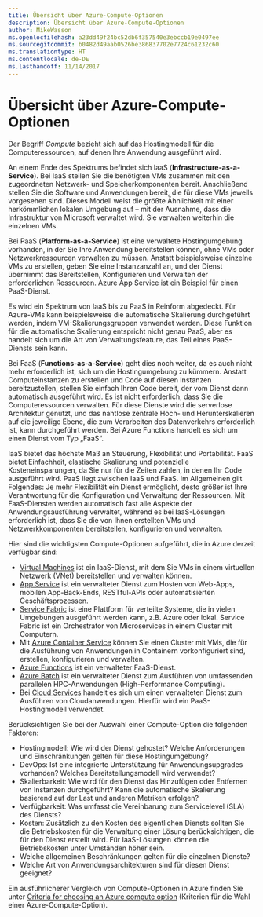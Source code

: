 ```yaml
---
title: Übersicht über Azure-Compute-Optionen
description: Übersicht über Azure-Compute-Optionen
author: MikeWasson
ms.openlocfilehash: a23dd49f24bc52db6f357540e3ebccb19e0497ee
ms.sourcegitcommit: b0482d49aab0526be386837702e7724c61232c60
ms.translationtype: HT
ms.contentlocale: de-DE
ms.lasthandoff: 11/14/2017
---
```

# <a name="overview-of-azure-compute-options"></a>Übersicht über Azure-Compute-Optionen

Der Begriff *Compute* bezieht sich auf das Hostingmodell für die Computeressourcen, auf denen Ihre Anwendung ausgeführt wird. 

An einem Ende des Spektrums befindet sich IaaS (**Infrastructure-as-a-Service**). Bei IaaS stellen Sie die benötigten VMs zusammen mit den zugeordneten Netzwerk- und Speicherkomponenten bereit. Anschließend stellen Sie die Software und Anwendungen bereit, die für diese VMs jeweils vorgesehen sind. Dieses Modell weist die größte Ähnlichkeit mit einer herkömmlichen lokalen Umgebung auf – mit der Ausnahme, dass die Infrastruktur von Microsoft verwaltet wird. Sie verwalten weiterhin die einzelnen VMs.  

Bei PaaS (**Platform-as-a-Service**) ist eine verwaltete Hostingumgebung vorhanden, in der Sie Ihre Anwendung bereitstellen können, ohne VMs oder Netzwerkressourcen verwalten zu müssen. Anstatt beispielsweise einzelne VMs zu erstellen, geben Sie eine Instanzanzahl an, und der Dienst übernimmt das Bereitstellen, Konfigurieren und Verwalten der erforderlichen Ressourcen. Azure App Service ist ein Beispiel für einen PaaS-Dienst.

Es wird ein Spektrum von IaaS bis zu PaaS in Reinform abgedeckt. Für Azure-VMs kann beispielsweise die automatische Skalierung durchgeführt werden, indem VM-Skalierungsgruppen verwendet werden. Diese Funktion für die automatische Skalierung entspricht nicht genau PaaS, aber es handelt sich um die Art von Verwaltungsfeature, das Teil eines PaaS-Diensts sein kann.

Bei FaaS (**Functions-as-a-Service**) geht dies noch weiter, da es auch nicht mehr erforderlich ist, sich um die Hostingumgebung zu kümmern. Anstatt Computeinstanzen zu erstellen und Code auf diesen Instanzen bereitzustellen, stellen Sie einfach Ihren Code bereit, der vom Dienst dann automatisch ausgeführt wird. Es ist nicht erforderlich, dass Sie die Computeressourcen verwalten. Für diese Dienste wird die serverlose Architektur genutzt, und das nahtlose zentrale Hoch- und Herunterskalieren auf die jeweilige Ebene, die zum Verarbeiten des Datenverkehrs erforderlich ist, kann durchgeführt werden. Bei Azure Functions handelt es sich um einen Dienst vom Typ „FaaS“.

IaaS bietet das höchste Maß an Steuerung, Flexibilität und Portabilität. FaaS bietet Einfachheit, elastische Skalierung und potenzielle Kosteneinsparungen, da Sie nur für die Zeiten zahlen, in denen Ihr Code ausgeführt wird. PaaS liegt zwischen IaaS und FaaS. Im Allgemeinen gilt Folgendes: Je mehr Flexibilität ein Dienst ermöglicht, desto größer ist Ihre Verantwortung für die Konfiguration und Verwaltung der Ressourcen. Mit FaaS-Diensten werden automatisch fast alle Aspekte der Anwendungsausführung verwaltet, während es bei IaaS-Lösungen erforderlich ist, dass Sie die von Ihnen erstellten VMs und Netzwerkkomponenten bereitstellen, konfigurieren und verwalten.

Hier sind die wichtigsten Compute-Optionen aufgeführt, die in Azure derzeit verfügbar sind:

- [Virtual Machines](/azure/virtual-machines/) ist ein IaaS-Dienst, mit dem Sie VMs in einem virtuellen Netzwerk (VNet) bereitstellen und verwalten können.
- [App Service](/azure/app-service/app-service-value-prop-what-is) ist ein verwalteter Dienst zum Hosten von Web-Apps, mobilen App-Back-Ends, RESTful-APIs oder automatisierten Geschäftsprozessen.
- [Service Fabric](/azure/service-fabric/service-fabric-overview) ist eine Plattform für verteilte Systeme, die in vielen Umgebungen ausgeführt werden kann, z.B. Azure oder lokal. Service Fabric ist ein Orchestrator von Microservices in einem Cluster mit Computern. 
- Mit [Azure Container Service](/azure/container-service/container-service-intro) können Sie einen Cluster mit VMs, die für die Ausführung von Anwendungen in Containern vorkonfiguriert sind, erstellen, konfigurieren und verwalten.
- [Azure Functions](/azure/azure-functions/functions-overview) ist ein verwalteter FaaS-Dienst.
- [Azure Batch](/azure/batch/batch-technical-overview) ist ein verwalteter Dienst zum Ausführen von umfassenden parallelen HPC-Anwendungen (High-Performance Computing).
- Bei [Cloud Services](/azure/cloud-services/cloud-services-choose-me) handelt es sich um einen verwalteten Dienst zum Ausführen von Cloudanwendungen. Hierfür wird ein PaaS-Hostingmodell verwendet. 

Berücksichtigen Sie bei der Auswahl einer Compute-Option die folgenden Faktoren:

- Hostingmodell: Wie wird der Dienst gehostet? Welche Anforderungen und Einschränkungen gelten für diese Hostingumgebung? 
- DevOps: Ist eine integrierte Unterstützung für Anwendungsupgrades vorhanden? Welches Bereitstellungsmodell wird verwendet?
- Skalierbarkeit: Wie wird für den Dienst das Hinzufügen oder Entfernen von Instanzen durchgeführt? Kann die automatische Skalierung basierend auf der Last und anderen Metriken erfolgen? 
- Verfügbarkeit: Was umfasst die Vereinbarung zum Servicelevel (SLA) des Diensts? 
- Kosten: Zusätzlich zu den Kosten des eigentlichen Diensts sollten Sie die Betriebskosten für die Verwaltung einer Lösung berücksichtigen, die für den Dienst erstellt wird. Für IaaS-Lösungen können die Betriebskosten unter Umständen höher sein.
- Welche allgemeinen Beschränkungen gelten für die einzelnen Dienste? 
- Welche Art von Anwendungsarchitekturen sind für diesen Dienst geeignet? 

Ein ausführlicherer Vergleich von Compute-Optionen in Azure finden Sie unter [Criteria for choosing an Azure compute option](./compute-comparison.md) (Kriterien für die Wahl einer Azure-Compute-Option).